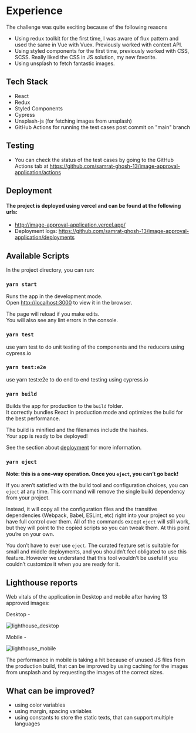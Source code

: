 # Experience

The challenge was quite exciting because of the following reasons
- Using redux toolkit for the first time, I was aware of flux pattern and used the same in Vue with Vuex. Previously worked with context API.
- Using styled components for the first time, previously worked with CSS, SCSS. Really liked the CSS in JS solution, my new favorite.
- Using unsplash to fetch fantastic images.

## Tech Stack

- React
- Redux
- Styled Components
- Cypress
- Unsplash-js (for fetching images from unsplash)
- GitHub Actions for running the test cases post commit on "main" branch

## Testing

- You can check the status of the test cases by going to the GitHub Actions tab at https://github.com/samrat-ghosh-13/image-approval-application/actions

## Deployment

#### The project is deployed using vercel and can be found at the following urls: 
- http://image-approval-application.vercel.app/
- Deployment logs: https://github.com/samrat-ghosh-13/image-approval-application/deployments

## Available Scripts

In the project directory, you can run:

### `yarn start`

Runs the app in the development mode.<br />
Open [http://localhost:3000](http://localhost:3000) to view it in the browser.

The page will reload if you make edits.<br />
You will also see any lint errors in the console.

### `yarn test`

use yarn test to do unit testing of the components and the reducers using cypress.io

### `yarn test:e2e`

use yarn test:e2e to do end to end testing using cypress.io

### `yarn build`

Builds the app for production to the `build` folder.<br />
It correctly bundles React in production mode and optimizes the build for the best performance.

The build is minified and the filenames include the hashes.<br />
Your app is ready to be deployed!

See the section about [deployment](https://facebook.github.io/create-react-app/docs/deployment) for more information.

### `yarn eject`

**Note: this is a one-way operation. Once you `eject`, you can’t go back!**

If you aren’t satisfied with the build tool and configuration choices, you can `eject` at any time. This command will remove the single build dependency from your project.

Instead, it will copy all the configuration files and the transitive dependencies (Webpack, Babel, ESLint, etc) right into your project so you have full control over them. All of the commands except `eject` will still work, but they will point to the copied scripts so you can tweak them. At this point you’re on your own.

You don’t have to ever use `eject`. The curated feature set is suitable for small and middle deployments, and you shouldn’t feel obligated to use this feature. However we understand that this tool wouldn’t be useful if you couldn’t customize it when you are ready for it.

## Lighthouse reports

Web vitals of the application in Desktop and mobile after having 13 approved images: 

Desktop -

![lighthouse_desktop](https://user-images.githubusercontent.com/22419506/134580577-a7aab341-1f0f-46a0-820e-e23efe38ba7e.png)

Mobile - 

![lighthouse_mobile](https://user-images.githubusercontent.com/22419506/134629726-7bf086e5-ee10-4ae7-9ed7-598eef16e078.png)

The performance in mobile is taking a hit because of unused JS files from the production build, that can be improved by using caching for the images from unsplash and by requesting the images of the correct sizes. 

## What can be improved? 

- using color variables
- using margin, spacing variables
- using constants to store the static texts, that can support multiple languages




